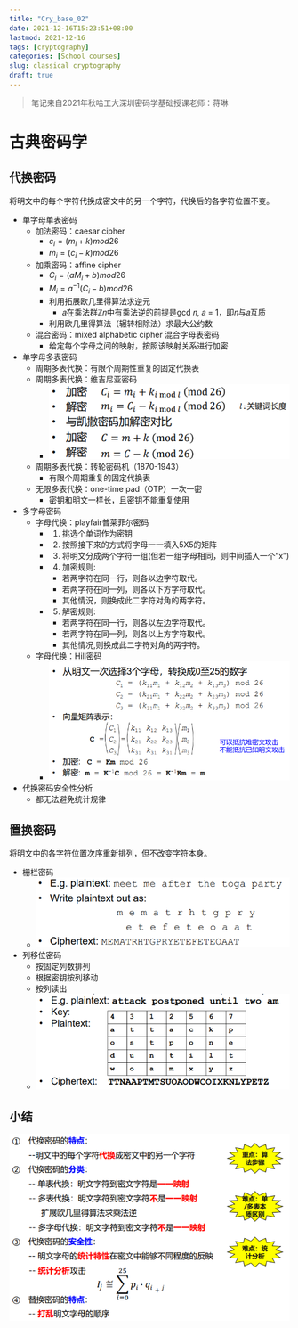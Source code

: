 ```yaml
---
title: "Cry_base_02"
date: 2021-12-16T15:23:51+08:00
lastmod: 2021-12-16
tags: [cryptography]
categories: [School courses]
slug: classical cryptography
draft: true
---
```

> 笔记来自2021年秋哈工大深圳密码学基础授课老师：蒋琳

# 古典密码学
## 代换密码
将明文中的每个字符代换成密文中的另一个字符，代换后的各字符位置不变。

- 单字母单表密码
    - 加法密码：caesar cipher
        - $c_i=(m_i+k)mod26$
        - $m_i=(c_i-k)mod26$
    - 加乘密码：affine cipher
        - $C_i=(aM_i+b)mod26$
        - $M_i=a^{-1}(C_i-b)mod26$
        - 利用拓展欧几里得算法求逆元
            - 𝑎在乘法群ℤ𝑛中有乘法逆的前提是gcd 𝑛, 𝑎 = 1，即𝑛与𝑎互质
        - 利用欧几里得算法（辗转相除法）求最大公约数
    - 混合密码：mixed alphabetic cipher 混合字母表密码
        - 给定每个字母之间的映射，按照该映射关系进行加密
- 单字母多表密码
    - 周期多表代换：有限个周期性重复的固定代换表
    - 周期多表代换：维吉尼亚密码
        - ![](https://raw.githubusercontent.com/JF-011101/Image_hosting_rep/main/20211217100224.png)
    - 周期多表代换：转轮密码机（1870-1943）
        - 有限个周期重复的固定代换表
    - 无限多表代换：one-time pad（OTP）一次一密
        - 密钥和明文一样长，且密钥不能重复使用
- 多字母密码
    - 字母代换：playfair普莱菲尔密码
        - 1. 挑选个单词作为密钥
        - 2. 按照接下來的方式将字母一一填入5X5的矩阵
        - 3. 将明文分成两个字符一组(但若一组字母相同，则中间插入一个“x”)
        - 4. 加密规则:
            - 若两字符在同一行，则各以边字符取代。
            - 若两字符在同一列，则各以下方字符取代。
            - 其他情況，则换成此二字符对角的两字符。
        - 5. 解密规则:
            - 若两字符在同一行，则各以左边字符取代。
            - 若两字符在同一列，则各以上方字符取代。
            - 其他情况,则换成此二字符对角的两字符。
    - 字母代换：Hill密码
        - ![](https://raw.githubusercontent.com/JF-011101/Image_hosting_rep/main/20211217101145.png)
- 代换密码安全性分析
    - 都无法避免统计规律
## 置换密码
将明文中的各字符位置次序重新排列，但不改变字符本身。
- 栅栏密码
    - ![](https://raw.githubusercontent.com/JF-011101/Image_hosting_rep/main/20211217101452.png)
- 列移位密码
    - 按固定列数排列
    - 根据密钥按列移动
    - 按列读出
    - ![](https://raw.githubusercontent.com/JF-011101/Image_hosting_rep/main/20211217101634.png)
## 小结
![](https://raw.githubusercontent.com/JF-011101/Image_hosting_rep/main/20211217102428.png)
